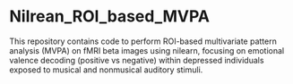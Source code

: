 # Nilrean_ROI_based_MVPA
This repository contains code to perform ROI-based multivariate pattern analysis (MVPA) on fMRI beta images using nilearn, focusing on emotional valence decoding (positive vs negative) within depressed individuals exposed to musical and nonmusical auditory stimuli. 
